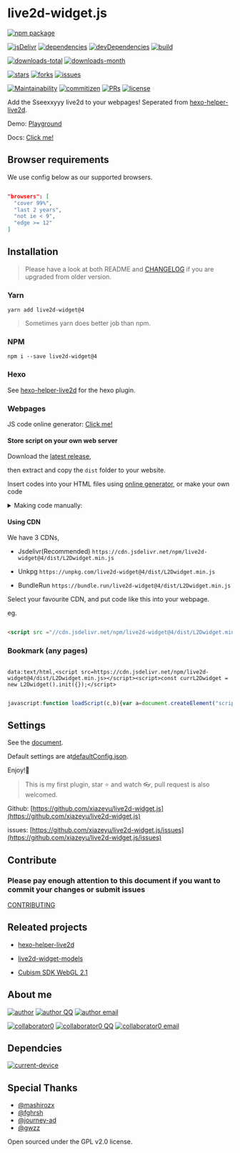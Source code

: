 # live2d-widget.js

[![npm package][npm-package]][npm-package-url]

[![jsDelivr][jsDelivr]][jsdelivr-url]
[![dependencies][dependencies]][dependencies-url]
[![devDependencies][devDependencies]][devDependencies-url]
[![build][build]][build-url]

[![downloads-total][downloads-total]][downloads-total-url]
[![downloads-month][downloads-month]][downloads-month-url]

[![stars][stars]][stars-url]
[![forks][forks]][forks-url]
[![issues][issues]][issues-url]

[![Maintainability][Maintainability]][Maintainability-url]
[![commitizen][commitizen]][commitizen-url]
[![PRs][PRs]][PRs-url]
[![license][license]][license-url]

Add the Sseexxyyy live2d to your webpages! Seperated from [hexo-helper-live2d](https://github.com/EYHN/hexo-helper-live2d).

Demo: [Playground](https://l2dwidget.js.org/playground.html)

Docs: [Click me!](https://l2dwidget.js.org/docs/index.html)

## Browser requirements

We use config below as our supported browsers.

```json

"browsers": [
  "cover 99%",
  "last 2 years",
  "not ie < 9",
  "edge >= 12"
]

```

## Installation

> Please have a look at both README and [CHANGELOG](CHANGELOG.md) if you are upgraded from older version.

### Yarn

`yarn add live2d-widget@4`

> Sometimes yarn does better job than npm.

### NPM

`npm i --save live2d-widget@4`

### Hexo

See [hexo-helper-live2d](https://github.com/EYHN/hexo-helper-live2d) for the hexo plugin.

### Webpages

JS code online generator: [Click me!](https://l2dwidget.js.org/generator.html)

#### Store script on your own web server

Download the [latest release](https://github.com/xiazeyu/live2d-widget.js/releases),

then extract and copy the `dist` folder to your website.

Insert codes into your HTML files using [online generator](https://l2dwidget.js.org/generator.html), or make your own code

<details><summary>Making code manually:</summary><br>

import the js(replcae your own js path here in the `src`):

eg.

```html

<script src="//js/live2d-widget/L2Dwidget.min.js"></script>

```

Then init it.

eg.

```js

var currL2Dwidget = new L2Dwidget().init({});

```

Or with your own config

eg.

```js

var currL2Dwidget = new L2Dwidget().init({
  'modelJsonPath': "https://cdn.jsdelivr.net/npm/live2d-widget-model-shizuku/assets/shizuku.model.json",
  'displayWidth': 150,
  'mobileShow': true
});

```

</details>

#### Using CDN

We have 3 CDNs,

- Jsdelivr(Recommended)
  `https://cdn.jsdelivr.net/npm/live2d-widget@4/dist/L2Dwidget.min.js`

- Unkpg
  `https://unpkg.com/live2d-widget@4/dist/L2Dwidget.min.js`

- BundleRun
  `https://bundle.run/live2d-widget@4/dist/L2Dwidget.min.js`

Select your favourite CDN, and put code like this into your webpage.

eg.

```html

<script src ="//cdn.jsdelivr.net/npm/live2d-widget@4/dist/L2Dwidget.min.js"></script>

```

### Bookmark (any pages)

```url

data:text/html,<script src=https://cdn.jsdelivr.net/npm/live2d-widget@4/dist/L2Dwidget.min.js></script><script>const currL2Dwidget = new L2Dwidget().init({});</script>

```

```js

javascript:function loadScript(c,b){var a=document.createElement("script");a.type="text/javascript";"undefined"!=typeof b&&(a.readyState?a.onreadystatechange=function(){if("loaded"==a.readyState||"complete"==a.readyState)a.onreadystatechange=null,b()}:a.onload=function(){b()});a.src=c;document.body.appendChild(a)};loadScript("https://cdn.jsdelivr.net/npm/live2d-widget@4/dist/L2Dwidget.min.js",function(){const currL2Dwidget = new L2Dwidget().init({});});

```

## Settings

See the [document](https://l2dwidget.js.org/docs/typedef/index.html#static-typedef-Config).

Default settings are at[defaultConfig.json](https://cdn.jsdelivr.net/npm/live2d-widget@4/dist/defaultConfig.json).

Enjoy!:beer:

> This is my first plugin, star :star: and watch :eyeglasses:, pull request is also welcomed.

Github: [https://github.com/xiazeyu/live2d-widget.js](https://github.com/xiazeyu/live2d-widget.js)

issues: [https://github.com/xiazeyu/live2d-widget.js/issues](https://github.com/xiazeyu/live2d-widget.js/issues)

## Contribute

### Please pay enough attention to this document if you want to commit your changes or submit issues

[CONTRIBUTING](.github/CONTRIBUTING.md)

## Releated projects

- [hexo-helper-live2d](https://github.com/EYHN/hexo-helper-live2d)

- [live2d-widget-models](https://github.com/xiazeyu/live2d-widget-models)

- [Cubism SDK WebGL 2.1](http://sites.cybernoids.jp/cubism-sdk2_e/webgl2-1)

## About me

[![author][author]][author-url]
[![author QQ][author-qq]][author-qq-url]
[![author email][author-email]][author-email-url]

[![collaborator0][collaborator0]][collaborator0-url]
[![collaborator0 QQ][collaborator0-qq]][collaborator0-qq-url]
[![collaborator0 email][collaborator0-email]][collaborator0-email-url]

## Dependcies

[![current-device][current-device]][current-device-url]

## Special Thanks

- [@mashirozx](https://github.com/mashirozx)
- [@fghrsh](https://github.com/fghrsh)
- [@journey-ad](https://github.com/journey-ad)
- [@gwzz](https://github.com/gwzz)

Open sourced under the GPL v2.0 license.

[build]: https://www.travis-ci.org/xiazeyu/live2d-widget.js.svg?branch=master
[build-url]: https://www.travis-ci.org/xiazeyu/live2d-widget.js.svg?branch=master

[npm-package]: https://badge.fury.io/js/live2d-widget.svg?label=live2d-widget
[npm-package-url]: https://yarn.pm/live2d-widget

[jsDelivr]: https://data.jsdelivr.com/v1/package/npm/live2d-widget/badge
[jsDelivr-url]: https://www.jsdelivr.com/package/npm/live2d-widget

[dependencies]: https://img.shields.io/david/xiazeyu/live2d-widget.js.svg
[dependencies-url]: javascript:void(0);

[devDependencies]:  https://img.shields.io/david/dev/xiazeyu/live2d-widget.js.svg
[devDependencies-url]: javascript:void(0);

[downloads-total]:  https://img.shields.io/npm/dt/live2d-widget.svg
[downloads-total-url]: https://www.npmjs.com/package/live2d-widget

[downloads-month]: https://img.shields.io/npm/dm/live2d-widget.svg
[downloads-month-url]: https://www.npmjs.com/package/live2d-widget

[stars]: https://img.shields.io/github/stars/xiazeyu/live2d-widget.js.svg
[stars-url]: https://github.com/xiazeyu/live2d-widget.js/stargazers

[forks]: https://img.shields.io/github/forks/xiazeyu/live2d-widget.js.svg
[forks-url]: https://github.com/xiazeyu/live2d-widget.js/network

[issues]: https://img.shields.io/github/issues/xiazeyu/live2d-widget.js.svg
[issues-url]: https://github.com/xiazeyu/live2d-widget.js/issues

[Maintainability]: https://api.codeclimate.com/v1/badges/8d737c43dabeb0f75348/maintainability
[Maintainability-url]: https://codeclimate.com/github/xiazeyu/live2d-widget.js/maintainability

[commitizen]: https://img.shields.io/badge/commitizen-friendly-brightgreen.svg
[commitizen-url]: http://commitizen.github.io/cz-cli/

[PRs]: https://img.shields.io/badge/PRs-welcome-brightgreen.svg?style=flat-square
[PRs-url]: http://makeapullrequest.com

[license]: https://img.shields.io/github/license/xiazeyu/live2d-widget.js.svg
[license-url]: https://github.com/xiazeyu/live2d-widget.js/blob/master/LICENSE

[author]: https://img.shields.io/badge/author-cneyhn-green.svg
[author-url]: https://delusion.coding.me/

[author-qq]: https://img.shields.io/badge/QQ-1106996185-blue.svg
[author-qq-url]: tencent://message/?uin=1106996185&Site=Senlon.Net&Menu=yes

[author-email]: https://img.shields.io/badge/Emali%20me-cneyhn@gmail.com-green.svg
[author-email-url]: mailto:cneyhn@gmail.com

[collaborator0]: https://img.shields.io/badge/author-xiazeyu-green.svg
[collaborator0-url]: https://xiazeyu.coding.me/

[collaborator0-qq]: https://img.shields.io/badge/QQ-2320732807-blue.svg
[collaborator0-qq-url]: tencent://message/?uin=2320732807&Site=Senlon.Net&Menu=yes

[collaborator0-email]: https://img.shields.io/badge/Emali%20me-xiazeyu_2011@126.com-green.svg
[collaborator0-email-url]: mailto:xiazeyu_2011@126.com

[current-device]: https://img.shields.io/npm/v/current-device.svg?label=current-device
[current-device-url]: https://github.com/matthewhudson/current-device
